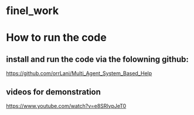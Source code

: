 # finel_work

# How to run the code

## install and run the code via the folowning github:
https://github.com/orrLani/Multi_Agent_System_Based_Help </br>

## videos for demonstration

https://www.youtube.com/watch?v=e8SRlvpJeT0 </br>
